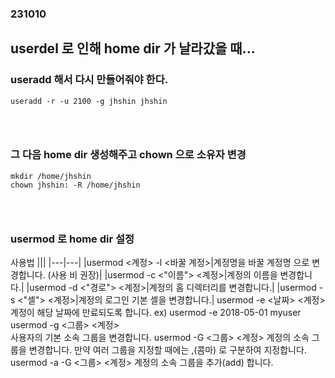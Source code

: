 ### 231010
## userdel 로 인해 home dir 가 날라갔을 때...
### useradd 해서 다시 만들어줘야 한다.
```
useradd -r -u 2100 -g jhshin jhshin
```
### <br/>

### 그 다음 home dir 생성해주고 chown 으로 소유자 변경
```
mkdir /home/jhshin
chown jhshin: -R /home/jhshin
```
### <br/>

### usermod 로 home dir 설정
사용법
|||
|---|---|
|usermod <계정> -l <바꿀 계정>|계정명을 바꿀 계정명 으로 변경합니다. (사용 비 권장)|
|usermod -c <"이름"> <계정>|계정의 이름을 변경합니다.|
|usermod -d <"경로"> <계정>|계정의 홈 디렉터리를 변경합니다.|
|usermod -s <"셸"> <계정>|계정의 로그인 기본 셸을 변경합니다.|
usermod -e <날짜> <계정>
계정이 해당 날짜에 만료되도록 합니다.
ex) usermod -e 2018-05-01 myuser
usermod -g <그룹> <계정>	
사용자의 기본 소속 그룹을 변경합니다.
usermod -G <그룹> <계정>
계정의 소속 그룹을 변경합니다.
만약 여러 그룹을 지정할 때에는 ,(콤마) 로 구분하여 지정합니다.
usermod -a -G <그룹> <계정>	
계정의 소속 그룹을 추가(add) 합니다.
